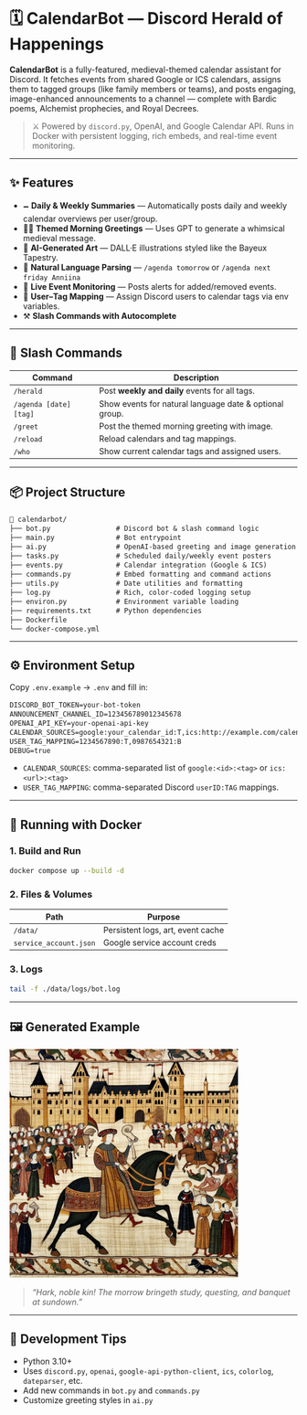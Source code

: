 # 🗓️ CalendarBot — Discord Herald of Happenings

**CalendarBot** is a fully-featured, medieval-themed calendar assistant for Discord. It fetches events from shared Google or ICS calendars, assigns them to tagged groups (like family members or teams), and posts engaging, image-enhanced announcements to a channel — complete with Bardic poems, Alchemist prophecies, and Royal Decrees.

> ⚔️ Powered by `discord.py`, OpenAI, and Google Calendar API. Runs in Docker with persistent logging, rich embeds, and real-time event monitoring.

---

## ✨ Features

- 🗕️ **Daily & Weekly Summaries** — Automatically posts daily and weekly calendar overviews per user/group.
- 🤹‍♂️ **Themed Morning Greetings** — Uses GPT to generate a whimsical medieval message.
- 🎨 **AI-Generated Art** — DALL·E illustrations styled like the Bayeux Tapestry.
- 🧠 **Natural Language Parsing** — `/agenda tomorrow` or `/agenda next friday Anniina`
- 🔀 **Live Event Monitoring** — Posts alerts for added/removed events.
- 🧩 **User–Tag Mapping** — Assign Discord users to calendar tags via env variables.
- ⚒️ **Slash Commands with Autocomplete**

---

## 🚀 Slash Commands

| Command           | Description |
|------------------|-------------|
| `/herald`         | Post **weekly and daily** events for all tags. |
| `/agenda [date] [tag]` | Show events for natural language date & optional group. |
| `/greet`          | Post the themed morning greeting with image. |
| `/reload`         | Reload calendars and tag mappings. |
| `/who`            | Show current calendar tags and assigned users. |

---

## 📦 Project Structure

```
📁 calendarbot/
├── bot.py                # Discord bot & slash command logic
├── main.py               # Bot entrypoint
├── ai.py                 # OpenAI-based greeting and image generation
├── tasks.py              # Scheduled daily/weekly event posters
├── events.py             # Calendar integration (Google & ICS)
├── commands.py           # Embed formatting and command actions
├── utils.py              # Date utilities and formatting
├── log.py                # Rich, color-coded logging setup
├── environ.py            # Environment variable loading
├── requirements.txt      # Python dependencies
├── Dockerfile
└── docker-compose.yml
```

---

## ⚙️ Environment Setup

Copy `.env.example` → `.env` and fill in:

```env
DISCORD_BOT_TOKEN=your-bot-token
ANNOUNCEMENT_CHANNEL_ID=123456789012345678
OPENAI_API_KEY=your-openai-api-key
CALENDAR_SOURCES=google:your_calendar_id:T,ics:http://example.com/calendar.ics:B
USER_TAG_MAPPING=1234567890:T,0987654321:B
DEBUG=true
```

- `CALENDAR_SOURCES`: comma-separated list of `google:<id>:<tag>` or `ics:<url>:<tag>`
- `USER_TAG_MAPPING`: comma-separated Discord `userID:TAG` mappings.

---

## 🐋 Running with Docker

### 1. Build and Run

```bash
docker compose up --build -d
```

### 2. Files & Volumes

| Path                  | Purpose                           |
|-----------------------|-----------------------------------|
| `/data/`              | Persistent logs, art, event cache |
| `service_account.json`| Google service account creds      |

### 3. Logs

```bash
tail -f ./data/logs/bot.log
```

---

## 🖼️ Generated Example

<img src="example.png" width="400"/>

> _“Hark, noble kin! The morrow bringeth study, questing, and banquet at sundown.”_

---

## 🧪 Development Tips

- Python 3.10+
- Uses `discord.py`, `openai`, `google-api-python-client`, `ics`, `colorlog`, `dateparser`, etc.
- Add new commands in `bot.py` and `commands.py`
- Customize greeting styles in `ai.py`